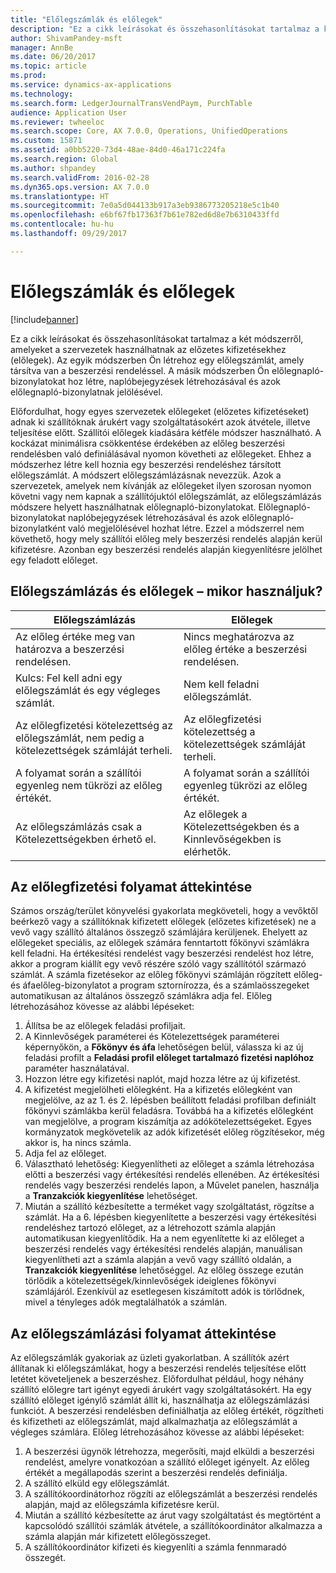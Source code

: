 ```yaml
---
title: "Előlegszámlák és előlegek"
description: "Ez a cikk leírásokat és összehasonlításokat tartalmaz a két módszerről, amelyeket a szervezetek használhatnak az előzetes kifizetésekhez (előlegek). Az egyik módszerben Ön létrehoz egy előlegszámlát, amely társítva van a beszerzési rendeléssel. A másik módszerben Ön előlegnapló-bizonylatokat hoz létre, naplóbejegyzések létrehozásával és azok előlegnapló-bizonylatnak jelölésével."
author: ShivamPandey-msft
manager: AnnBe
ms.date: 06/20/2017
ms.topic: article
ms.prod: 
ms.service: dynamics-ax-applications
ms.technology: 
ms.search.form: LedgerJournalTransVendPaym, PurchTable
audience: Application User
ms.reviewer: twheeloc
ms.search.scope: Core, AX 7.0.0, Operations, UnifiedOperations
ms.custom: 15871
ms.assetid: a0bb5220-73d4-48ae-84d0-46a171c224fa
ms.search.region: Global
ms.author: shpandey
ms.search.validFrom: 2016-02-28
ms.dyn365.ops.version: AX 7.0.0
ms.translationtype: HT
ms.sourcegitcommit: 7e0a5d044133b917a3eb9386773205218e5c1b40
ms.openlocfilehash: e6bf67fb17363f7b61e782ed6d8e7b6310433ffd
ms.contentlocale: hu-hu
ms.lasthandoff: 09/29/2017

---
```


# <a name="prepayment-invoices-vs-prepayments"></a>Előlegszámlák és előlegek

[!include[banner](../includes/banner.md)]


Ez a cikk leírásokat és összehasonlításokat tartalmaz a két módszerről, amelyeket a szervezetek használhatnak az előzetes kifizetésekhez (előlegek). Az egyik módszerben Ön létrehoz egy előlegszámlát, amely társítva van a beszerzési rendeléssel. A másik módszerben Ön előlegnapló-bizonylatokat hoz létre, naplóbejegyzések létrehozásával és azok előlegnapló-bizonylatnak jelölésével.

Előfordulhat, hogy egyes szervezetek előlegeket (előzetes kifizetéseket) adnak ki szállítóknak árukért vagy szolgáltatásokért azok átvétele, illetve teljesítése előtt. Szállítói előlegek kiadására kétféle módszer használható. A kockázat minimálisra csökkentése érdekében az előleg beszerzési rendelésben való definiálásával nyomon követheti az előlegeket. Ehhez a módszerhez létre kell hoznia egy beszerzési rendeléshez társított előlegszámlát. A módszert előlegszámlázásnak nevezzük. Azok a szervezetek, amelyek nem kívánják az előlegeket ilyen szorosan nyomon követni vagy nem kapnak a szállítójuktól előlegszámlát, az előlegszámlázás módszere helyett használhatnak előlegnapló-bizonylatokat. Előlegnapló-bizonylatokat naplóbejegyzések létrehozásával és azok előlegnapló-bizonylatként való megjelölésével hozhat létre. Ezzel a módszerrel nem követhető, hogy mely szállítói előleg mely beszerzési rendelés alapján kerül kifizetésre. Azonban egy beszerzési rendelés alapján kiegyenlítésre jelölhet egy feladott előleget.

## <a name="when-to-use-prepayment-invoicing-vs-prepayments"></a>Előlegszámlázás és előlegek – mikor használjuk?
| Előlegszámlázás                                                                | Előlegek                                                              |
|-------------------------------------------------------------------------------------|--------------------------------------------------------------------------|
| Az előleg értéke meg van határozva a beszerzési rendelésen.                                    | Nincs meghatározva az előleg értéke a beszerzési rendelésen.                    |
| Kulcs: Fel kell adni egy előlegszámlát és egy végleges számlát.                       | Nem kell feladni előlegszámlát.                                    |
| Az előlegfizetési kötelezettség az előlegszámlát, nem pedig a kötelezettségek számláját terheli. | Az előlegfizetési kötelezettség a kötelezettségek számláját terheli.                  |
| A folyamat során a szállítói egyenleg nem tükrözi az előleg értékét.     | A folyamat során a szállítói egyenleg tükrözi az előleg értékét. |
| Az előlegszámlázás csak a Kötelezettségekben érhető el.                         | Az előlegek a Kötelezettségekben és a Kinnlevőségekben is elérhetők.    |

## <a name="overview-of-the-prepayment-process"></a>Az előlegfizetési folyamat áttekintése
Számos ország/terület könyvelési gyakorlata megköveteli, hogy a vevőktől beérkező vagy a szállítóknak kifizetett előlegek (előzetes kifizetések) ne a vevő vagy szállító általános összegző számlájára kerüljenek. Ehelyett az előlegeket speciális, az előlegek számára fenntartott főkönyvi számlákra kell feladni. Ha értékesítési rendelést vagy beszerzési rendelést hoz létre, akkor a program kiállít egy vevő részére szóló vagy szállítótól származó számlát. A számla fizetésekor az előleg főkönyvi számláján rögzített előleg- és áfaelőleg-bizonylatot a program sztornírozza, és a számlaösszegeket automatikusan az általános összegző számlákra adja fel. Előleg létrehozásához kövesse az alábbi lépéseket:

1.  Állítsa be az előlegek feladási profiljait.
2.  A Kinnlevőségek paraméterei és Kötelezettségek paraméterei képernyőkön, a **Főkönyv és áfa** lehetőségen belül, válassza ki az új feladási profilt a **Feladási profil előleget tartalmazó fizetési naplóhoz** paraméter használatával.
3.  Hozzon létre egy kifizetési naplót, majd hozza létre az új kifizetést.
4.  A kifizetést megjelölheti előlegként. Ha a kifizetés előlegként van megjelölve, az az 1. és 2. lépésben beállított feladási profilban definiált főkönyvi számlákba kerül feladásra. Továbbá ha a kifizetés előlegként van megjelölve, a program kiszámítja az adókötelezettségeket. Egyes kormányzatok megkövetelik az adók kifizetését előleg rögzítésekor, még akkor is, ha nincs számla.
5.  Adja fel az előleget.
6.  Választható lehetőség: Kiegyenlítheti az előleget a számla létrehozása előtti a beszerzési vagy értékesítési rendelés ellenében. Az értékesítési rendelés vagy beszerzési rendelés lapon, a Művelet panelen, használja a **Tranzakciók kiegyenlítése** lehetőséget.
7.  Miután a szállító kézbesítette a terméket vagy szolgáltatást, rögzítse a számlát. Ha a 6. lépésben kiegyenlítette a beszerzési vagy értékesítési rendeléshez tartozó előleget, az a létrehozott számla alapján automatikusan kiegyenlítődik. Ha a nem egyenlítette ki az előleget a beszerzési rendelés vagy értékesítési rendelés alapján, manuálisan kiegyenlítheti azt a számla alapján a vevő vagy szállító oldalán, a **Tranzakciók kiegyenlítése** lehetőséggel. Az előleg összege ezután törlődik a kötelezettségek/kinnlevőségek ideiglenes főkönyvi számlájáról. Ezenkívül az esetlegesen kiszámított adók is törlődnek, mivel a tényleges adók megtalálhatók a számlán.

## <a name="overview-of-the-prepayment-invoicing-process"></a>Az előlegszámlázási folyamat áttekintése
Az előlegszámlák gyakoriak az üzleti gyakorlatban. A szállítók azért állítanak ki előlegszámlákat, hogy a beszerzési rendelés teljesítése előtt letétet követeljenek a beszerzéshez. Előfordulhat például, hogy néhány szállító előlegre tart igényt egyedi árukért vagy szolgáltatásokért. Ha egy szállító előleget igénylő számlát állít ki, használhatja az előlegszámlázási funkciót. A beszerzési rendelésben definiálhatja az előleg értékét, rögzítheti és kifizetheti az előlegszámlát, majd alkalmazhatja az előlegszámlát a végleges számlára. Előleg létrehozásához kövesse az alábbi lépéseket:

1.  A beszerzési ügynök létrehozza, megerősíti, majd elküldi a beszerzési rendelést, amelyre vonatkozóan a szállító előleget igényelt. Az előleg értékét a megállapodás szerint a beszerzési rendelés definiálja.
2.  A szállító elküld egy előlegszámlát.
3.  A szállítókoordinátorhoz rögzíti az előlegszámlát a beszerzési rendelés alapján, majd az előlegszámla kifizetésre kerül.
4.  Miután a szállító kézbesítette az árut vagy szolgáltatást és megtörtént a kapcsolódó szállítói számlák átvétele, a szállítókoordinátor alkalmazza a számla alapján már kifizetett előlegösszeget.
5.  A szállítókoordinátor kifizeti és kiegyenlíti a számla fennmaradó összegét.





